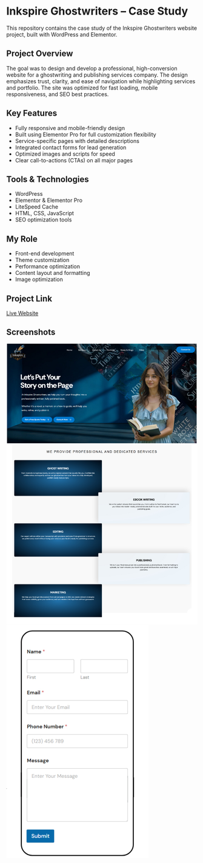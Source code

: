 # Inkspire Ghostwriters – Case Study  

This repository contains the case study of the Inkspire Ghostwriters website project, built with WordPress and Elementor.  

## Project Overview  
The goal was to design and develop a professional, high-conversion website for a ghostwriting and publishing services company. The design emphasizes trust, clarity, and ease of navigation while highlighting services and portfolio. The site was optimized for fast loading, mobile responsiveness, and SEO best practices.  

## Key Features  
- Fully responsive and mobile-friendly design  
- Built using Elementor Pro for full customization flexibility  
- Service-specific pages with detailed descriptions  
- Integrated contact forms for lead generation  
- Optimized images and scripts for speed  
- Clear call-to-actions (CTAs) on all major pages  

## Tools & Technologies  
- WordPress  
- Elementor & Elementor Pro  
- LiteSpeed Cache  
- HTML, CSS, JavaScript  
- SEO optimization tools  

## My Role  
- Front-end development  
- Theme customization  
- Performance optimization  
- Content layout and formatting  
- Image optimization  

## Project Link  
[Live Website](https://inkspireghostwriters.com/)  

## Screenshots  
![Home](assets/home.png)  
![Services](assets/services.png)  
![Mobile](assets/mobile.png)  

